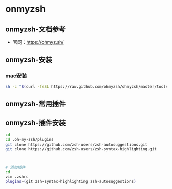 # onmyzsh

## onmyzsh-文档参考

- 官网：https://ohmyz.sh/

## onmyzsh-安装

### mac安装

```bash
sh -c "$(curl -fsSL https://raw.github.com/ohmyzsh/ohmyzsh/master/tools/install.sh)"
```
## onmyzsh-常用插件

## onmyzsh-插件安装

```bash
cd
cd .oh-my-zsh/plugins
git clone https://github.com/zsh-users/zsh-autosuggestions.git
git clone https://github.com/zsh-users/zsh-syntax-highlighting.git



# 添加插件
cd
vim .zshrc
plugins=(git zsh-syntax-highlighting zsh-autosuggestions)
```


